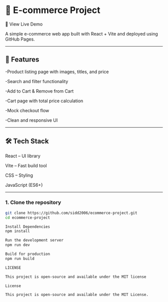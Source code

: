 
# 🛒 E-commerce Project

🚀 View Live Demo

A simple e-commerce web app built with React + Vite and deployed using GitHub Pages.

---

## 🚀 Features

-Product listing page with images, titles, and price

-Search and filter functionality

-Add to Cart & Remove from Cart

-Cart page with total price calculation

-Mock checkout flow

-Clean and responsive UI


---

## 🛠️ Tech Stack

React – UI library

Vite – Fast build tool

CSS – Styling

JavaScript (ES6+)

---

### 1. Clone the repository
```bash
git clone https://github.com/sidd2006/ecommerce-project.git
cd ecommerce-project

Install Dependencies
npm install

Run the development server
npm run dev

Build for production
npm run build

LICENSE

This project is open-source and available under the MIT license

License

This project is open-source and available under the MIT License.
